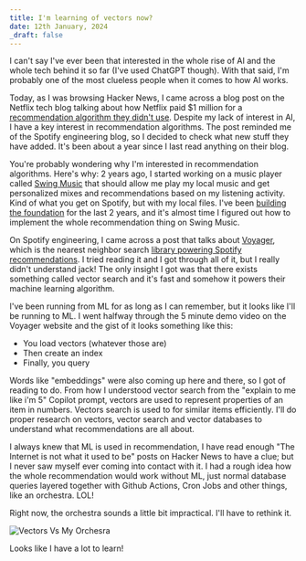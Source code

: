 ```yaml
---
title: I'm learning of vectors now?
date: 12th January, 2024
_draft: false
---
```


I can't say I've ever been that interested in the whole rise of AI and the whole tech behind it so far (I've used ChatGPT though). With that said, I'm probably one of the most clueless people when it comes to how AI works.

Today, as I was browsing Hacker News, I came across a blog post on the Netflix tech blog talking about how Netflix paid $1 million for a [recommendation algorithm they didn't use](https://netflixtechblog.com/netflix-recommendations-beyond-the-5-stars-part-1-55838468f429). Despite my lack of interest in AI, I have a key interest in recommendation algorithms. The post reminded me of the Spotify engineering blog, so I decided to check what new stuff they have added. It's been about a year since I last read anything on their blog.

You're probably wondering why I'm interested in recommendation algorithms. Here's why: 2 years ago, I started working on a music player called [Swing Music](https://github.com/swing-opensource/swingmusic) that should allow me play my local music and get personalized mixes and recommendations based on my listening activity. Kind of what you get on Spotify, but with my local files. I've been [building the foundation](https://github.com/swing-opensource/swingmusic) for the last 2 years, and it's almost time I figured out how to implement the whole recommendation thing on Swing Music.

On Spotify engineering, I came across a post that talks about [Voyager](https://spotify.github.io/voyager/), which is the nearest neighbor search [library powering Spotify recommendations](https://engineering.atspotify.com/2023/10/introducing-voyager-spotifys-new-nearest-neighbor-search-library/). I tried reading it and I got through all of it, but I really didn't understand jack! The only insight I got was that there exists something called vector search and it's fast and somehow it powers their machine learning algorithm.

I've been running from ML for as long as I can remember, but it looks like I'll be running to ML. I went halfway through the 5 minute demo video on the Voyager website and the gist of it looks something like this:

- You load vectors (whatever those are)
- Then create an index
- Finally, you query

Words like "embeddings" were also coming up here and there, so I got of reading to do. From how I understood vector search from the "explain to me like i'm 5" Copilot prompt, vectors are used to represent properties of an item in numbers. Vectors search is used to for similar items efficiently. I'll do proper research on vectors, vector search and vector databases to understand what recommendations are all about.

I always knew that ML is used in recommendation, I have read enough "The Internet is not what it used to be" posts on Hacker News to have a clue; but I never saw myself ever coming into contact with it. I had a rough idea how the whole recommendation would work without ML, just normal database queries layered together with Github Actions, Cron Jobs and other things, like an orchestra. LOL!

Right now, the orchestra sounds a little bit impractical. I'll have to rethink it.

![Vectors Vs My Orchesra](/blog/vectors.webp)

Looks like I have a lot to learn!
